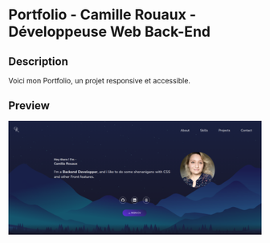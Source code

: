 # Portfolio - Camille Rouaux - Développeuse Web Back-End

## Description

Voici mon Portfolio, un projet responsive et accessible.

## Preview

![Portfolio](/public/image/Portfolio.png)